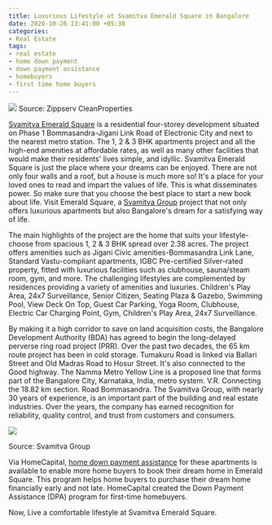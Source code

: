 ```yaml
---
title: Luxurious Lifestyle at Svamitva Emerald Square in Bangalore
date: 2020-10-26 13:41:00 +05:30
categories:
- Real Estate
tags:
- real estate
- home down payment
- down payment assistance
- homebuyers
- first time home buyers
---
```


**[![](https://lh5.googleusercontent.com/11-giPw5vv4zaIcPPBKL1xrgvs2fC65b7qeS243C3zRwFfznHcTH7sSsH_btXRwYiujGD57gVrc62V1o4XPQj4NBCpU_760f4Sys6eixm3KNshldlDDRXELm1PPmw966f3LRK5tu)](https://homecapital.in/project/137/svamitva-emerald-square)**
Source: Zippserv CleanProperties

[Svamitva Emerald Square](https://homecapital.in/project/137/svamitva-emerald-square) is a residential four-storey development situated on Phase 1 Bommasandra-Jigani Link Road of Electronic City and next to the nearest metro station. The 1, 2 & 3 BHK apartments project and all the high-end amenities at affordable rates, as well as many other facilities that would make their residents' lives simple, and idyllic. Svamitva Emerald Square is just the place where your dreams can be enjoyed. There are not only four walls and a roof, but a house is much more so! It's a place for your loved ones to read and impart the values of life. This is what disseminates power. So make sure that you choose the best place to start a new book about life. Visit Emerald Square, a [Svamitva Group](https://homecapital.in/offering/developer/svamitva-developer) project that not only offers luxurious apartments but also Bangalore's dream for a satisfying way of life.

The main highlights of the project are the home that suits your lifestyle-choose from spacious 1, 2 & 3 BHK spread over 2.38 acres. The project offers amenities such as Jigani Civic amenities-Bommasandra Link Lane, Standard Vastu-compliant apartments, IGBC Pre-certified Silver-rated property, fitted with luxurious facilities such as clubhouse, sauna/steam room, gym, and more. The challenging lifestyles are complemented by residences providing a variety of amenities and luxuries. Children's Play Area, 24x7 Surveillance, Senior Citizen, Seating Plaza & Gazebo, Swimming Pool, View Deck On Top, Guest Car Parking, Yoga Room, Clubhouse, Electric Car Charging Point, Gym, Children's Play Area, 24x7 Surveillance.

By making it a high corridor to save on land acquisition costs, the Bangalore Development Authority (BDA) has agreed to begin the long-delayed perverse ring road project (PRR). Over the past two decades, the 65 km route project has been in cold storage. Tumakuru Road is linked via Ballari Street and Old Madras Road to Hosur Street. It's also connected to the Good highway. The Namma Metro Yellow Line is a proposed line that forms part of the Bangalore City, Karnataka, India, metro system. V.R. Connecting the 18.82 km section. Road Bommasandra. The Svamitva Group, with nearly 30 years of experience, is an important part of the building and real estate industries. Over the years, the company has earned recognition for reliability, quality control, and trust from customers and consumers.

**[![](https://lh6.googleusercontent.com/Eoq3419AyRtlMjSwjwE72v8Cd-wEVLiwhwBHm7I-dS18-31FIbgN-lBrtmS4xRvPK-SzmlAoBhPWhi0pPYm5UwrVz8bRwAmWQpvqnCc-xQFpVlQ1qGBihMWMM-TkFP4YSrgfvt3h)](https://homecapital.in/program)**

Source: Svamitva Group

Via HomeCapital, [home down payment assistance](https://homecapital.in/about-us) for these apartments is available to enable more home buyers to book their dream home in Emerald Square. This program helps home buyers to purchase their dream home financially early and not late. HomeCapital created the Down Payment Assistance (DPA) program for first-time homebuyers.

Now, Live a comfortable lifestyle at Svamitva Emerald Square.